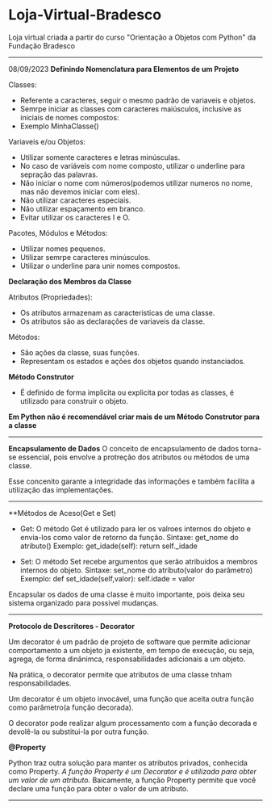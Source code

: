 # Loja-Virtual-Bradesco
Loja virtual criada a partir do curso "Orientação a Objetos com Python" da Fundação Bradesco

****
08/09/2023
**Definindo Nomenclatura para Elementos de um Projeto**

Classes:
- Referente a caracteres, seguir o mesmo padrão de variaveis e objetos.
- Semrpe iniciar as classes com caracteres maiúsculos, inclusive as iniciais de nomes compostos:
- Exemplo MinhaClasse()

Variaveis e/ou Objetos:
- Utilizar somente caracteres e letras minúsculas.
- No caso de variáveis com nome composto, utilizar o underline para sepração das palavras.
- Não iniciar o nome com números(podemos utilizar numeros no nome, mas não devemos iniciar com eles).
- Não utilizar caracteres especiais.
- Não utilizar espaçamento em branco.
- Evitar utilizar os caracteres I e O.

Pacotes, Módulos e Métodos:
- Utilizar nomes pequenos.
- Utilizar semrpe caracteres minúsculos.
- Utilizar o underline para unir nomes compostos.

**Declaração dos Membros da Classe**

Atributos (Propriedades):
- Os atributos armazenam as caracteristicas de uma classe.
- Os atributos são as declarações de variaveis da classe.

Métodos:
- São ações da classe, suas funções.
- Representam os estados e ações dos objetos quando instanciados.

**Método Construtor**

- É definido de forma implicita ou explicita por todas as classes, é utilizado para construir o objeto.

**Em Python não é recomendável criar mais de um Método Construtor para a classe**


****

**Encapsulamento de Dados**
 O conceito de encapsulamento de dados torna-se essencial, pois envolve a protreção dos atributos ou métodos de uma classe.

 Esse concenito garante a integridade das informações e também facilita a utilização das implementações.
****

**Métodos de Aceso(Get e Set)

- Get: O método Get é utilizado para ler os valroes internos do objeto e envia-los como valor de retorno da função.
    Sintaxe: get_nome do atributo()
        Exemplo: get_idade(self): return self._idade

- Set: O método Set recebe argumentos que serão atribuidos a membros internos do objeto.
    Sintaxe: set_nome do atributo(valor do parâmetro)
        Exemplo: def set_idade(self,valor): self.idade = valor

Encapsular os dados de uma classe é muito importante, pois deixa seu sistema organizado para possivel mudanças.
****

**Protocolo de Descritores - Decorator**

Um decorator é um padrão de projeto de software que permite adicionar comportamento a um objeto ja existente, em tempo de execução, ou seja, agrega, de forma dinânimca, responsabilidades adicionais a um objeto.

Na prática, o decorator permite que atributos de uma classe tnham responsabilidades.

Um decorator é um objeto invocável, uma função que aceita outra função como parâmetro(a função decorada).

O decorator pode realizar algum processamento com a função decorada e devolê-la ou substitui-la por outra função.

**@Property**

Python traz outra solução para manter os atributos privados, conhecida como Property.
*A função Property é um Decorator e é utilizada para obter um valor de um atributo.*
Baicamente, a função Property permite que você declare uma função para obter o valor de um atributo.
****
